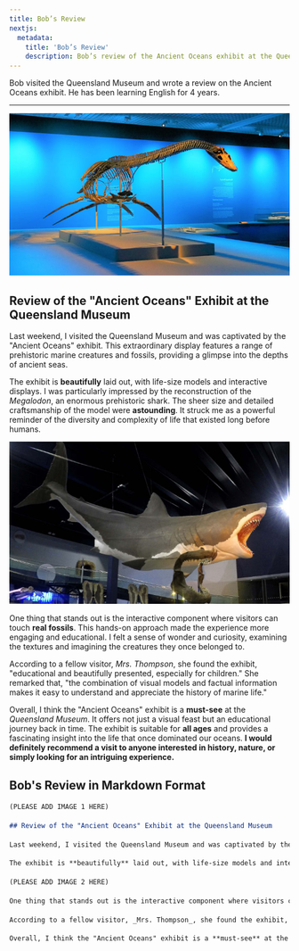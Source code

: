 ```yaml
---
title: Bob’s Review
nextjs:
  metadata:
    title: 'Bob’s Review'
    description: Bob’s review of the Ancient Oceans exhibit at the Queensland Museum.
---
```


Bob visited the Queensland Museum and wrote a review on the Ancient Oceans exhibit. He has been learning English for 4 years.

---

![A photo of the skeleton of a prehistoric animal](https://github.com/JessBaxter/images/blob/main/esl-review-bob.jpg?raw=true)

## Review of the "Ancient Oceans" Exhibit at the Queensland Museum

Last weekend, I visited the Queensland Museum and was captivated by the "Ancient Oceans" exhibit. This extraordinary display features a range of prehistoric marine creatures and fossils, providing a glimpse into the depths of ancient seas.

The exhibit is **beautifully** laid out, with life-size models and interactive displays. I was particularly impressed by the reconstruction of the _Megalodon_, an enormous prehistoric shark. The sheer size and detailed craftsmanship of the model were **astounding**. It struck me as a powerful reminder of the diversity and complexity of life that existed long before humans.

![A photo of the Megalodon](https://github.com/JessBaxter/images/blob/main/esl-review-bob2.jpg?raw=true)

One thing that stands out is the interactive component where visitors can touch **real fossils**. This hands-on approach made the experience more engaging and educational. I felt a sense of wonder and curiosity, examining the textures and imagining the creatures they once belonged to.

According to a fellow visitor, _Mrs. Thompson_, she found the exhibit, "educational and beautifully presented, especially for children." She remarked that, "the combination of visual models and factual information makes it easy to understand and appreciate the history of marine life."

Overall, I think the "Ancient Oceans" exhibit is a **must-see** at the _Queensland Museum_. It offers not just a visual feast but an educational journey back in time. The exhibit is suitable for **all ages** and provides a fascinating insight into the life that once dominated our oceans. **I would definitely recommend a visit to anyone interested in history, nature, or simply looking for an intriguing experience.**

## Bob's Review in Markdown Format

```markdown
(PLEASE ADD IMAGE 1 HERE)

## Review of the "Ancient Oceans" Exhibit at the Queensland Museum

Last weekend, I visited the Queensland Museum and was captivated by the "Ancient Oceans" exhibit. This extraordinary display features a range of prehistoric marine creatures and fossils, providing a glimpse into the depths of ancient seas.

The exhibit is **beautifully** laid out, with life-size models and interactive displays. I was particularly impressed by the reconstruction of the _Megalodon_, an enormous prehistoric shark. The sheer size and detailed craftsmanship of the model were **astounding**. It struck me as a powerful reminder of the diversity and complexity of life that existed long before humans.

(PLEASE ADD IMAGE 2 HERE)

One thing that stands out is the interactive component where visitors can touch **real fossils**. This hands-on approach made the experience more engaging and educational. I felt a sense of wonder and curiosity, examining the textures and imagining the creatures they once belonged to.

According to a fellow visitor, _Mrs. Thompson_, she found the exhibit, "educational and beautifully presented, especially for children." She remarked that, "the combination of visual models and factual information makes it easy to understand and appreciate the history of marine life."

Overall, I think the "Ancient Oceans" exhibit is a **must-see** at the _Queensland Museum_. It offers not just a visual feast but an educational journey back in time. The exhibit is suitable for **all ages** and provides a fascinating insight into the life that once dominated our oceans. **I would definitely recommend a visit to anyone interested in history, nature, or simply looking for an intriguing experience.**
```
